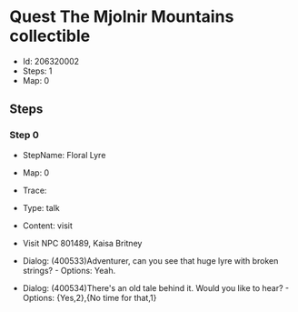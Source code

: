 # Quest The Mjolnir Mountains collectible

- Id: 206320002
- Steps: 1
- Map: 0

## Steps

### Step 0
- StepName:  Floral Lyre
- Map:  0
- Trace:  
- Type:  talk
- Content:  visit
- Visit NPC 801489, Kaisa Britney

- Dialog: (400533)Adventurer, can you see that huge lyre with broken strings? - Options: Yeah.
- Dialog: (400534)There's an old tale behind it. Would you like to hear? - Options: {Yes,2},{No time for that,1}


